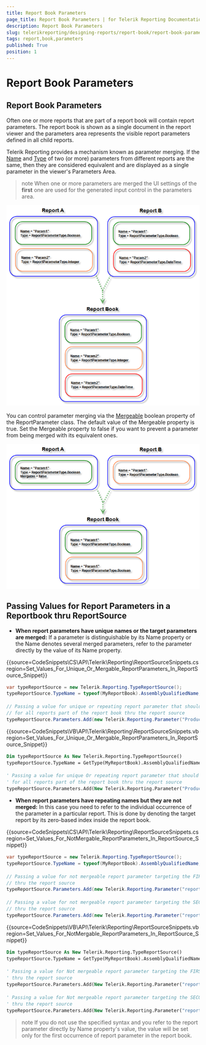 ```yaml
---
title: Report Book Parameters
page_title: Report Book Parameters | for Telerik Reporting Documentation
description: Report Book Parameters
slug: telerikreporting/designing-reports/report-book/report-book-parameters
tags: report,book,parameters
published: True
position: 1
---
```


# Report Book Parameters


## Report Book Parameters

Often one or more reports that are part of a report book will contain report parameters. The report book is shown as a single document in the report viewer and the parameters area represents the visible report parameters defined in all child reports.         

Telerik Reporting provides a mechanism known as parameter merging. If the [Name](/reporting/api/Telerik.Reporting.IReportParameter#Telerik_Reporting_IReportParameter_Name) and  [Type](/reporting/api/Telerik.Reporting.IReportParameter#Telerik_Reporting_IReportParameter_Type) of two (or more) parameters from different reports are the same, then they are considered equivalent and are displayed as a single parameter in the viewer's Parameters Area.         

>note When one or more parameters are merged the UI settings of the  __first__  one are used for the generated input control in the parameters area.           
  

  ![](images/ReportBook3_MergedParameters.png)

You can control parameter merging via the [Mergeable](/reporting/api/Telerik.Reporting.IReportParameter#Telerik_Reporting_IReportParameter_Mergeable)  boolean property of the ReportParameter class. The default value of the Mergeable property is true. Set the Mergeable property to false if you want to prevent a parameter from being merged with its equivalent ones.           

  ![](images/ReportBook4_MergedParameters2.png)

## Passing Values for Report Parameters in a Reportbook thru ReportSource

* __When report parameters have unique names or the target parameters are merged:__ If a parameter is distinguishable by its Name property or the Name denotes several merged parameters,               refer to the parameter directly by the value of its Name property.             

{{source=CodeSnippets\CS\API\Telerik\Reporting\ReportSourceSnippets.cs region=Set_Values_For_Unique_Or_Mergable_ReportParameters_In_ReportSource_Snippet}}
````c#
var typeReportSource = new Telerik.Reporting.TypeReportSource();
typeReportSource.TypeName = typeof(MyReportBook).AssemblyQualifiedName;

// Passing a value for unique or repeating report parameter that should have one and the same value
// for all reports part of the report book thru the report source
typeReportSource.Parameters.Add(new Telerik.Reporting.Parameter("ProductCategory", "Bikes"));
````
{{source=CodeSnippets\VB\API\Telerik\Reporting\ReportSourceSnippets.vb region=Set_Values_For_Unique_Or_Mergable_ReportParameters_In_ReportSource_Snippet}}
````vb
Dim typeReportSource As New Telerik.Reporting.TypeReportSource()
typeReportSource.TypeName = GetType(MyReportBook).AssemblyQualifiedName

' Passing a value for unique Or repeating report parameter that should have one And the same value
' for all reports part of the report book thru the report source
typeReportSource.Parameters.Add(New Telerik.Reporting.Parameter("ProductCategory", "Bikes"))
````

* __When report parameters have repeating names but they are not merged:__ In this case you need to refer to the individual occurrence of the parameter in a particular report. This is done by denoting the target report by its zero-based index inside the report book.             

{{source=CodeSnippets\CS\API\Telerik\Reporting\ReportSourceSnippets.cs region=Set_Values_For_NotMergable_ReportParameters_In_ReportSource_Snippet}}
````c#
var typeReportSource = new Telerik.Reporting.TypeReportSource();
typeReportSource.TypeName = typeof(MyReportBook).AssemblyQualifiedName;

// Passing a value for not mergeable report parameter targeting the FIRST report in the report book
// thru the report source
typeReportSource.Parameters.Add(new Telerik.Reporting.Parameter("reports(0).ClientID", 102));

// Passing a value for not mergeable report parameter targeting the SECOND report in the report book
// thru the report source
typeReportSource.Parameters.Add(new Telerik.Reporting.Parameter("reports(1).ClientID", 103));
````
{{source=CodeSnippets\VB\API\Telerik\Reporting\ReportSourceSnippets.vb region=Set_Values_For_NotMergable_ReportParameters_In_ReportSource_Snippet}}
````vb
Dim typeReportSource As New Telerik.Reporting.TypeReportSource()
typeReportSource.TypeName = GetType(MyReportBook).AssemblyQualifiedName

' Passing a value for Not mergeable report parameter targeting the FIRST report in the report book
' thru the report source
typeReportSource.Parameters.Add(New Telerik.Reporting.Parameter("reports(0).ClientID", 102))

' Passing a value for Not mergeable report parameter targeting the SECOND report in the report book
' thru the report source
typeReportSource.Parameters.Add(New Telerik.Reporting.Parameter("reports(1).ClientID", 103))

````

  >note If you do not use the specified syntax and you refer to the report parameter directly by Name property's value, the value will be set only for the first occurrence of report parameter in the report book.               
